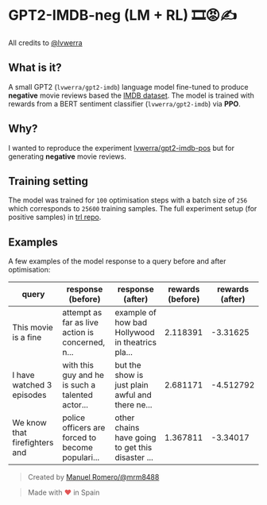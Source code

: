 # GPT2-IMDB-neg (LM + RL) 🎞😡✍

All credits to [@lvwerra](https://twitter.com/lvwerra)

## What is it?
A small GPT2 (`lvwerra/gpt2-imdb`) language model fine-tuned to produce **negative** movie reviews based the [IMDB dataset](https://www.kaggle.com/lakshmi25npathi/imdb-dataset-of-50k-movie-reviews). The model is trained with rewards from a BERT sentiment classifier (`lvwerra/gpt2-imdb`) via **PPO**.

## Why?
I wanted to reproduce the experiment [lvwerra/gpt2-imdb-pos](https://huggingface.co/lvwerra/gpt2-imdb-pos) but for generating **negative** movie reviews.

## Training setting
The model was trained for `100` optimisation steps with a batch size of `256` which corresponds to `25600` training samples. The full experiment setup (for positive samples) in [trl repo](https://lvwerra.github.io/trl/04-gpt2-sentiment-ppo-training/).

## Examples
A few examples of the model response to a query before and after optimisation:

| query | response (before) | response (after) | rewards (before) | rewards (after) |
|-------|-------------------|------------------|------------------|-----------------|
|This movie is a fine |	attempt as far as live action is concerned, n...|example of how bad Hollywood in theatrics pla...|	2.118391 |	-3.31625|
|I have watched 3 episodes |with this guy and he is such a talented actor...|	but the show is just plain awful and there ne...|	2.681171|	-4.512792|
|We know that firefighters and|	police officers are forced to become populari...|	other chains have going to get this disaster ...|	1.367811|	-3.34017|



> Created by [Manuel Romero/@mrm8488](https://twitter.com/mrm8488)

> Made with <span style="color: #e25555;">&hearts;</span> in Spain
